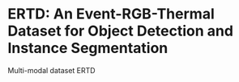 # ERTD: An Event-RGB-Thermal Dataset for Object Detection and Instance Segmentation
Multi-modal dataset ERTD
